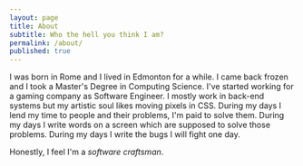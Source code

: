 ```yaml
---
layout: page
title: About
subtitle: Who the hell you think I am?
permalink: /about/
published: true
---
```


I was born in Rome and I lived in Edmonton for a while. I came back frozen and I took a Master's Degree in Computing Science. I've started working for a gaming company as Software Engineer. I mostly work in back-end systems but my artistic soul likes moving pixels in CSS.
  During my days I lend my time to people and their problems, I'm paid to solve them.
  During my days I write words on a screen which are supposed to solve those problems.
  During my days I write the bugs I will fight one day.    

Honestly, I feel I'm a *software craftsman*.         

